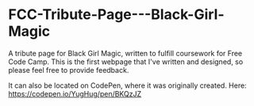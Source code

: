 # FCC-Tribute-Page---Black-Girl-Magic


A tribute page for Black Girl Magic, written to fulfill coursework for Free Code Camp.
This is the first webpage that I've written and designed, so please feel free to provide feedback. 

It can also be located on CodePen, where it was originally created. Here: https://codepen.io/YugHug/pen/BKQzJZ
